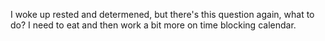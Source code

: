 I woke up rested and determened, but there's this question again, what to do?
I need to eat and then work a bit more on time blocking calendar.
